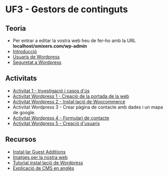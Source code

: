 # UF3 - Gestors de continguts

## Teoria

- Per entrar a editar la vostra web heu de fer-ho amb la URL **localhost/smixers.com/wp-admin**
- [Introducció](intro.md)
- [Usuaris de Wordpress](usuaris.md)
- [Seguretat a Wordpress](seguretat.md)

## Activitats

- [Activitat 1 - Investigació i casos d'ús](activitat1.md)
- [Activitat Wordpress 1 - Creació de la portada de la web](web1.md)
- [Activitat Wordpress 2 - Instal·lació de Woocommerce](web2.md)
- Activitat Wordpress 3 - Crear pàgina de contacte amb dades i un mapa de google.
- [Activitat Wordpress 4 - Formulari de contacte](web4.md)
- [Activitat Wordpress 5 - Creació d'usuaris](web5.md)
## Recursos

- [Instal·lar Guest Additions](guest.md)
- [Imatges per la nostra web](drets_imatge.md)
- [Tutorial instal·lació de Wordpress](https://dungeonofbits.com/category/wordpress.html)
- [Explicació de CMS en anglès](https://www.velocityconsultancy.com/what-is-a-cms-website/)
